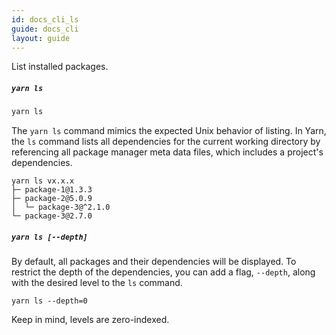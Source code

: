 ```yaml
---
id: docs_cli_ls
guide: docs_cli
layout: guide
---
```


<p class="lead">List installed packages.</p>

##### `yarn ls` <a class="toc" id="toc-yarn-ls" href="#toc-yarn-ls"></a>

```sh
yarn ls
```

The `yarn ls` command mimics the expected Unix behavior of listing. In Yarn, the `ls` 
command lists all dependencies for the current working directory by referencing all 
package manager meta data files, which includes a project's dependencies.

```
yarn ls vx.x.x
├─ package-1@1.3.3
├─ package-2@5.0.9
│  └─ package-3@^2.1.0
└─ package-3@2.7.0
```

##### `yarn ls [--depth]` <a class="toc" id="toc-yarn-ls-depth" href="#toc-yarn-ls-depth"></a>

By default, all packages and their dependencies will be displayed. To restrict the depth of the
dependencies, you can add a flag, `--depth`, along with the desired level to the `ls` command. 

```
yarn ls --depth=0
```
Keep in mind, levels are zero-indexed.
